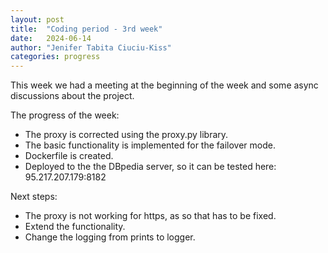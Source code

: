```yaml
---
layout: post
title:  "Coding period - 3rd week"
date:   2024-06-14
author: "Jenifer Tabita Ciuciu-Kiss"	
categories: progress
---
```


This week we had a meeting at the beginning of the week and some async discussions about the project.

The progress of the week:
- The proxy is corrected using the proxy.py library.
- The basic functionality is implemented for the failover mode.
- Dockerfile is created.
- Deployed to the the DBpedia server, so it can be tested here: 95.217.207.179:8182

Next steps:
- The proxy is not working for https, as so that has to be fixed.
- Extend the functionality.
- Change the logging from prints to logger.


